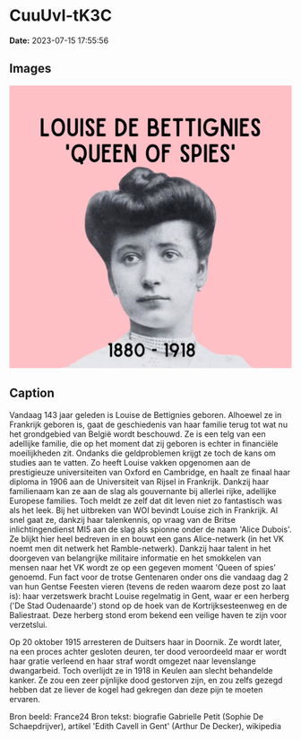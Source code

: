 # CuuUvl-tK3C

**Date:** 2023-07-15 17:55:56

## Images

![Image](../images_posts_json/CuuUvl-tK3C_0.jpg)

## Caption

Vandaag 143 jaar geleden is Louise de Bettignies geboren. Alhoewel ze in Frankrijk geboren is, gaat de geschiedenis van haar familie terug tot wat nu het grondgebied van België wordt beschouwd. Ze is een telg van een adellijke familie, die op het moment dat zij geboren is echter in financiële moeilijkheden zit. Ondanks die geldproblemen krijgt ze toch de kans om studies aan te vatten. Zo heeft Louise vakken opgenomen aan de prestigieuze universiteiten van Oxford en Cambridge, en haalt ze finaal haar diploma in 1906 aan de Universiteit van Rijsel in Frankrijk. Dankzij haar familienaam kan ze aan de slag als gouvernante bij allerlei rijke, adellijke Europese families. Toch meldt ze zelf dat dit leven niet zo fantastisch was als het leek. Bij het uitbreken van WOI bevindt Louise zich in Frankrijk. Al snel gaat ze, dankzij haar talenkennis, op vraag van de Britse inlichtingendienst MI5 aan de slag als spionne onder de naam 'Alice Dubois'. Ze blijkt hier heel bedreven in en bouwt een gans Alice-netwerk (in het VK noemt men dit netwerk het Ramble-netwerk). Dankzij haar talent in het doorgeven van belangrijke militaire informatie en het smokkelen van mensen naar het VK wordt ze op een gegeven moment 'Queen of spies' genoemd. Fun fact voor de trotse Gentenaren onder ons die vandaag dag 2 van hun Gentse Feesten vieren (tevens de reden waarom deze post zo laat is): haar verzetswerk bracht Louise regelmatig in Gent, waar er een herberg ('De Stad Oudenaarde') stond op de hoek van de Kortrijksesteenweg en de Baliestraat. Deze herberg stond erom bekend een veilige haven te zijn voor verzetslui. 

Op 20 oktober 1915 arresteren de Duitsers haar in Doornik. Ze wordt later, na een proces achter gesloten deuren, ter dood veroordeeld maar er wordt haar gratie verleend en haar straf wordt omgezet naar levenslange dwangarbeid. Toch overlijdt ze in 1918 in Keulen aan slecht behandelde kanker. Ze zou een zeer pijnlijke dood gestorven zijn, en zou zelfs gezegd hebben dat ze liever de kogel had gekregen dan deze pijn te moeten ervaren.

Bron beeld: France24
Bron tekst: biografie Gabrielle Petit (Sophie De Schaepdrijver), artikel 'Edith Cavell in Gent' (Arthur De Decker), wikipedia


